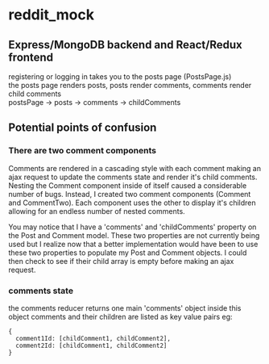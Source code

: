 # reddit_mock

## Express/MongoDB backend and React/Redux frontend
registering or logging in takes you to the posts page (PostsPage.js)<br />
the posts page renders posts, posts render comments, comments render child comments<br />
postsPage -> posts -> comments -> childComments

## Potential points of confusion

### There are two comment components
Comments are rendered in a cascading style with each comment making an ajax request to update the comments state 
and render it's child comments. Nesting the Comment component inside of itself caused a considerable number of bugs. 
Instead, I created two comment components (Comment and CommentTwo). Each component uses the other to display it's
children allowing for an endless number of nested comments.

You may notice that I have a 'comments' and 'childComments' property on the Post and Comment model. These two properties
are not currently being used but I realize now that a better implementation would have been to use these two properties
to populate my Post and Comment objects. I could then check to see if their child array is empty before making an ajax request.

### comments state
the comments reducer returns one main 'comments' object
inside this object comments and their children are listed as key value pairs
eg:
```
{
  comment1Id: [childComment1, childComment2],
  comment2Id: [childComment1, childComment2]
}
```
